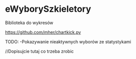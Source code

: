eWyborySzkieletory
==================

Biblioteka do wykresów

https://github.com/mher/chartkick.py

TODO:
-Pokazywanie nieaktywnych wyborów ze statystykami

//Dopisujcie tutaj co trzeba zrobic
